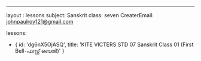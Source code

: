 --- 
layout : lessons 
subject: Sanskrit
class: seven
CreaterEmail: johnpaulroy121@gmail.com

lessons: 
- { id: 'dg6nX5OjASQ', title: 'KITE VICTERS STD 07 Sanskrit Class 01 (First Bell-ഫസ്റ്റ് ബെല്‍)' }
